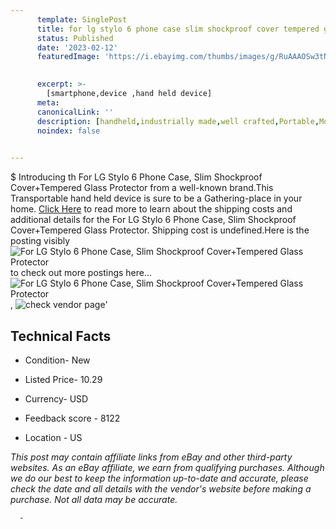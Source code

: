 ```yaml
---
      template: SinglePost
      title: for lg stylo 6 phone case slim shockproof cover tempered glass protector
      status: Published
      date: '2023-02-12'
      featuredImage: 'https://i.ebayimg.com/thumbs/images/g/RuAAAOSw3tNfa4vO/s-l225.jpg'
       

      excerpt: >-
        [smartphone,device ,hand held device]
      meta:
      canonicalLink: ''
      description: [handheld,industrially made,well crafted,Portable,Mobile,Compact,Convenient,Lightweight,Maneuverable,Man-portable,Miniature,Carriable,Hand-held,Light,Holdable,Transportable,Mobile device,Pocket-sized,On-the-go,Wireless,Cordless,Compact size,Convenient size, smartphone,device ,hand held device]
      noindex: false
      

---
```

$
      Introducing th For LG Stylo 6 Phone Case, Slim Shockproof Cover+Tempered Glass Protector from a well-known brand.This Transportable hand held device is sure to be a Gathering-place in your home. [Click Here](https://www.ebay.com/itm/303702506817?hash=item46b6147d41%3Ag%3ARuAAAOSw3tNfa4vO&mkevt=1&mkcid=1&mkrid=711-53200-19255-0&campid=%253CePNCampaignId%253E&customid=%253CreferenceId%253E&toolid=10049) to read more to learn about the shipping costs and additional details for the For LG Stylo 6 Phone Case, Slim Shockproof Cover+Tempered Glass Protector. Shipping cost is undefined.Here is the posting visibly ![For LG Stylo 6 Phone Case, Slim Shockproof Cover+Tempered Glass Protector](https://i.ebayimg.com/thumbs/images/g/RuAAAOSw3tNfa4vO/s-l225.jpg) to check out more postings here... ![For LG Stylo 6 Phone Case, Slim Shockproof Cover+Tempered Glass Protector](https://i.ebayimg.com/images/g/RuAAAOSw3tNfa4vO/s-l1600.jpg), ![check vendor page](https://origin-galleryplus.ebayimg.com/ws/web/303702506817_2_0_1/225x225.jpg,https://origin-galleryplus.ebayimg.com/ws/web/303702506817_3_0_1/225x225.jpg,https://origin-galleryplus.ebayimg.com/ws/web/303702506817_4_0_1/225x225.jpg,https://origin-galleryplus.ebayimg.com/ws/web/303702506817_5_0_1/225x225.jpg,https://origin-galleryplus.ebayimg.com/ws/web/303702506817_6_0_1/225x225.jpg,https://origin-galleryplus.ebayimg.com/ws/web/303702506817_7_0_1/225x225.jpg,https://origin-galleryplus.ebayimg.com/ws/web/303702506817_8_0_1/225x225.jpg,https://origin-galleryplus.ebayimg.com/ws/web/303702506817_9_0_1/225x225.jpg,https://origin-galleryplus.ebayimg.com/ws/web/303702506817_10_0_1/225x225.jpg,https://origin-galleryplus.ebayimg.com/ws/web/303702506817_11_0_1/225x225.jpg)'

      

 ## Technical Facts 



     
      

 - Condition- New 


      

 - Listed Price- 10.29 


      

 - Currency- USD 


      

 - Feedback score - 8122 


      

 - Location - US 


      
      

 *_This post may contain affiliate links from eBay and other third-party websites. As an eBay affiliate, we earn from qualifying purchases. Although we do our best to keep the information up-to-date and accurate, please check the date and all details with the vendor's website before making a purchase. Not all data may be accurate._*




      -
